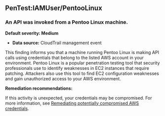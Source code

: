 

PenTest:IAMUser/PentooLinux
---------------------------

### An API was invoked from a Pentoo Linux machine.

**Default severity: Medium**

* **Data source:** CloudTrail management event

This finding informs you that a machine running Pentoo Linux is making API calls using credentials that belong to the listed AWS account in your environment. Pentoo Linux is a popular penetration testing tool that security professionals use to identify weaknesses in EC2 instances that require patching. Attackers also use this tool to find EC2 configuration weaknesses and gain unauthorized access to your AWS environment.

**Remediation recommendations:**

If this activity is unexpected, your credentials may be compromised. For more information, see [Remediating potentially compromised AWS credentials](https://docs.aws.amazon.com/guardduty/latest/ug/compromised-creds.html).

